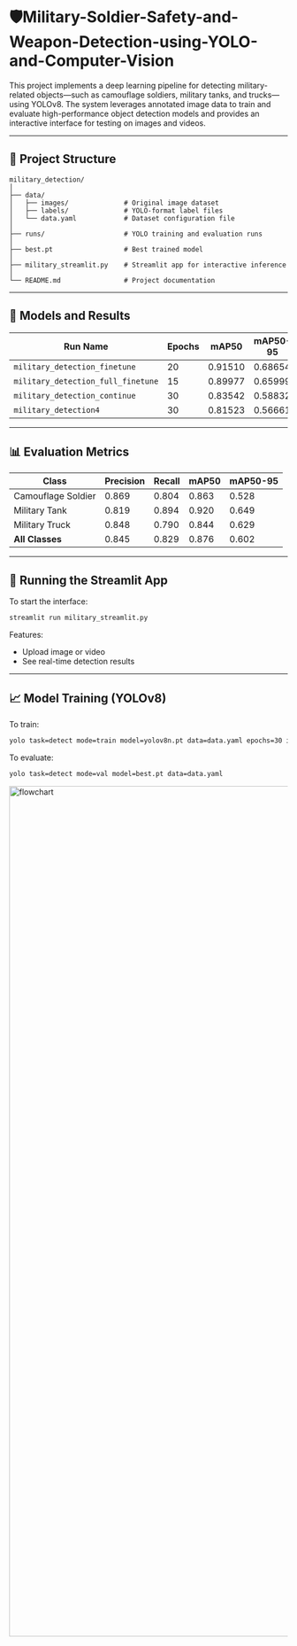 # 🛡️Military-Soldier-Safety-and-Weapon-Detection-using-YOLO-and-Computer-Vision

This project implements a deep learning pipeline for detecting military-related objects—such as camouflage soldiers, military tanks, and trucks—using YOLOv8. The system leverages annotated image data to train and evaluate high-performance object detection models and provides an interactive interface for testing on images and videos.

---

## 📁 Project Structure

```
military_detection/
│
├── data/
│   ├── images/              # Original image dataset
│   ├── labels/              # YOLO-format label files
│   └── data.yaml            # Dataset configuration file
│
├── runs/                    # YOLO training and evaluation runs
│
├── best.pt                  # Best trained model
│
├── military_streamlit.py    # Streamlit app for interactive inference
│
└── README.md                # Project documentation
```

---

## 🧠 Models and Results

| Run Name                        | Epochs | mAP50   | mAP50-95 |
|-------------------------------|--------|---------|----------|
| `military_detection_finetune` | 20     | 0.91510 | 0.68654  |
| `military_detection_full_finetune` | 15 | 0.89977 | 0.65999  |
| `military_detection_continue` | 30     | 0.83542 | 0.58832  |
| `military_detection4`         | 30     | 0.81523 | 0.56661  |

---

## 📊 Evaluation Metrics

| Class             | Precision | Recall | mAP50 | mAP50-95 |
|------------------|-----------|--------|-------|----------|
| Camouflage Soldier | 0.869     | 0.804  | 0.863 | 0.528    |
| Military Tank     | 0.819     | 0.894  | 0.920 | 0.649    |
| Military Truck    | 0.848     | 0.790  | 0.844 | 0.629    |
| **All Classes**   | 0.845     | 0.829  | 0.876 | 0.602    |

---



## 🚀 Running the Streamlit App

To start the interface:

```bash
streamlit run military_streamlit.py
```

Features:
- Upload image or video
- See real-time detection results


---

## 📈 Model Training (YOLOv8)

To train:

```bash
yolo task=detect mode=train model=yolov8n.pt data=data.yaml epochs=30 imgsz=640
```



To evaluate:

```bash
yolo task=detect mode=val model=best.pt data=data.yaml
```

<img width="1024" height="1536" alt="flowchart" src="https://github.com/user-attachments/assets/15e095fa-080c-486c-88da-28ad38881fa4" />
